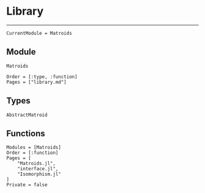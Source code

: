 # Library

---

```@meta
CurrentModule = Matroids
```
## Module
```@docs
Matroids
```

```@index
Order = [:type, :function]
Pages = ["library.md"]
```

## Types
```@docs
AbstractMatroid
```

## Functions

```@autodocs
Modules = [Matroids]
Order = [:function]
Pages = [
    "Matroids.jl",
    "interface.jl",
    "Isomorphism.jl"
]
Private = false
```